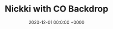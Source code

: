 ---
title: Nickki with CO Backdrop
date: 2020-12-01 00:0:00 +0000
thumbnail: "/upload/IMG_0098.jpeg"
year: 2020
categories:
- Graphic

---